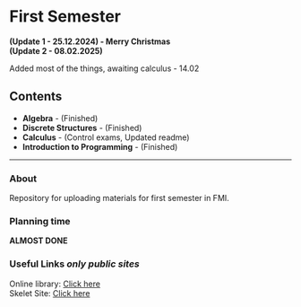 # First Semester
**(Update 1 - 25.12.2024) - Merry Christmas** \
**(Update 2 - 08.02.2025)**

Added most of the things, awaiting calculus - 14.02

## Contents

- **Algebra** - (Finished)
- **Discrete Structures** - (Finished) 
- **Calculus** - (Control exams, Updated readme)
- **Introduction to Programming** - (Finished)
  
---

### About

Repository for uploading materials for first semester in FMI.

### Planning time

**ALMOST DONE**

### Useful Links *only public sites*

Online library: [Click here](https://debian.fmi.uni-sofia.bg/study/index.html) \
Skelet Site: [Click here](https://skelet.ludost.net/)
